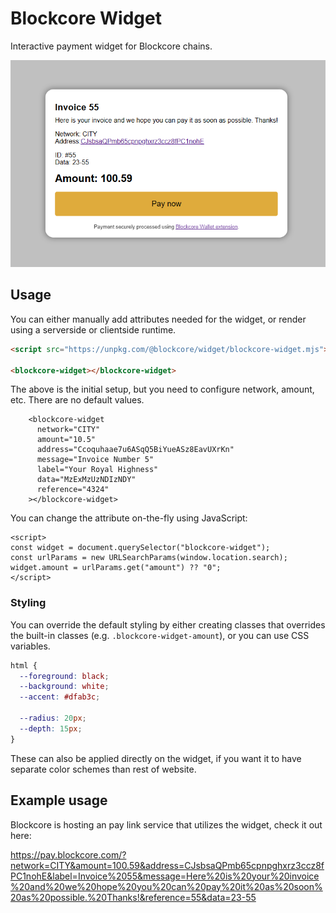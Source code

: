 # Blockcore Widget

Interactive payment widget for Blockcore chains.

![Widget screenshot](blockcore-widget-screenshot.png "Widget screenshot")

## Usage

You can either manually add attributes needed for the widget, or render using a serverside or clientside runtime.

```html
<script src="https://unpkg.com/@blockcore/widget/blockcore-widget.mjs"></script>

<blockcore-widget></blockcore-widget>
```

The above is the initial setup, but you need to configure network, amount, etc. There are no default values.

```
    <blockcore-widget
      network="CITY"
      amount="10.5"
      address="Ccoquhaae7u6ASqQ5BiYueASz8EavUXrKn"
      message="Invoice Number 5"
      label="Your Royal Highness"
      data="MzExMzUzNDIzNDY"
      reference="4324"
    ></blockcore-widget>
```

You can change the attribute on-the-fly using JavaScript:

```
<script>
const widget = document.querySelector("blockcore-widget");
const urlParams = new URLSearchParams(window.location.search);
widget.amount = urlParams.get("amount") ?? "0";
</script>
```

### Styling

You can override the default styling by either creating classes that overrides the built-in classes (e.g. `.blockcore-widget-amount`), or you can use CSS variables.

```css
html {
  --foreground: black;
  --background: white;
  --accent: #dfab3c;

  --radius: 20px;
  --depth: 15px;
}
```

These can also be applied directly on the widget, if you want it to have separate color schemes than rest of website.


## Example usage

Blockcore is hosting an pay link service that utilizes the widget, check it out here:

https://pay.blockcore.com/?network=CITY&amount=100.59&address=CJsbsaQPmb65cpnpghxrz3ccz8fPC1nohE&label=Invoice%2055&message=Here%20is%20your%20invoice%20and%20we%20hope%20you%20can%20pay%20it%20as%20soon%20as%20possible.%20Thanks!&reference=55&data=23-55